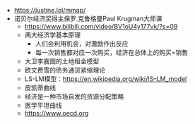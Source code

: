 - https://justine.lol/mmap/
- 诺贝尔经济奖得主保罗.克鲁格曼Paul Krugman大师课
	- https://www.bilibili.com/video/BV1oU4y177vk/?s=09
	- 两大经济学基本原理
		- 人们会利用机会，对激励作出反应
		- 每一次销售都对应一次购买，经济在总体上的购买=销售
	- 大卫李嘉图的土地租金模型
	- 欧文费雪的债务通货紧缩理论
	- LS-LM模型：https://en.wikipedia.org/wiki/IS–LM_model
	- 皮凯蒂曲线
	- 经济是一种市场自发的资源分配策略
	- 医学平坦曲线
	- https://www.oecd.org